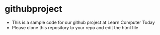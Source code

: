 # githubproject
- This is a sample code for our github project at Learn Computer Today
- Please clone this repository to your repo and edit the html file

